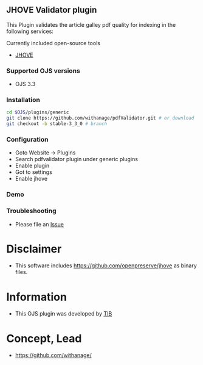 ## JHOVE Validator plugin

This Plugin validates the article  galley pdf quality  for indexing in the following services:

Currently included open-source tools
- [JHOVE]( https://github.com/openpreserve/jhove)


### Supported OJS versions
- OJS 3.3

### Installation
```bash
cd $OJS/plugins/generic
git clone https://github.com/withanage/pdfValidator.git # or download
git checkout -b stable-3_3_0 # branch
```
### Configuration
- Goto Website -> Plugins
- Search pdfvalidator plugin under generic plugins
- Enable plugin
- Got to settings
- Enable jhove
### Demo


### Troubleshooting
- Please file an [Issue](https://github.com/withanage/pdfValidator/issues)


# Disclaimer
-  This software includes https://github.com/openpreserve/jhove as binary files.


# Information
- This OJS plugin was developed by [TIB](https://tib.eu)

# Concept, Lead

- https://github.com/withanage/

